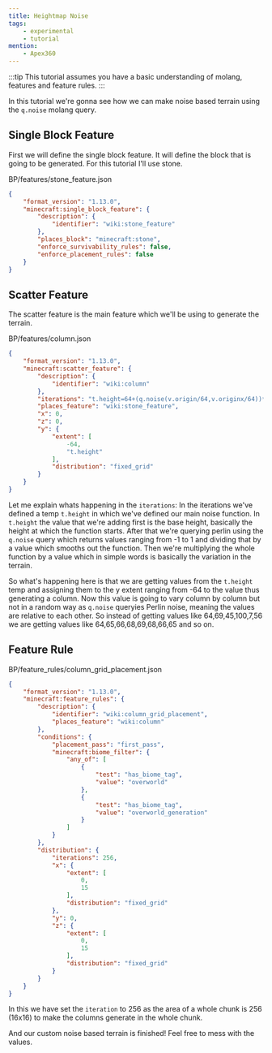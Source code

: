 ```yaml
---
title: Heightmap Noise
tags:
    - experimental
    - tutorial
mention:
    - Apex360
---
```


:::tip
This tutorial assumes you have a basic understanding of molang, features and feature rules.
:::

In this tutorial we're gonna see how we can make noise based terrain using the `q.noise` molang query.

## Single Block Feature

First we will define the single block feature. It will define the block that is going to be generated. For this tutorial I'll use stone.

<CodeHeader>BP/features/stone_feature.json</CodeHeader>

```json
{
	"format_version": "1.13.0",
	"minecraft:single_block_feature": {
		"description": {
			"identifier": "wiki:stone_feature"
		},
		"places_block": "minecraft:stone",
		"enforce_survivability_rules": false,
		"enforce_placement_rules": false
	}
}
```

## Scatter Feature

The scatter feature is the main feature which we'll be using to generate the terrain.

<CodeHeader>BP/features/column.json</CodeHeader>

```json
{
	"format_version": "1.13.0",
	"minecraft:scatter_feature": {
		"description": {
			"identifier": "wiki:column"
		},
		"iterations": "t.height=64+(q.noise(v.origin/64,v.originx/64))*16; return t.height;",
		"places_feature": "wiki:stone_feature",
		"x": 0,
		"z": 0,
		"y": {
			"extent": [
				-64,
				"t.height"
			],
			"distribution": "fixed_grid"
		}
	}
}
```

Let me explain whats happening in the `iterations`:
  In the iterations we've defined a temp `t.height` in which we've defined our main noise function.
  In `t.height` the value that we're adding first is the base height, basically the height at which the function starts.
  After that we're querying perlin using the `q.noise` query which returns values ranging from -1 to 1 and dividing that by a value which smooths out the function.
  Then we're multiplying the whole function by a value which in simple words is basically the variation in the terrain.

So what's happening here is that we are getting values from the `t.height` temp and assigning them to the y extent ranging from -64 to the value thus generating a column. Now this value is going to vary column by column but not in a random way as `q.noise` queryies Perlin noise, meaning the values are relative to each other. So instead of getting values like 64,69,45,100,7,56 we are getting values like 64,65,66,68,69,68,66,65 and so on.

## Feature Rule

<CodeHeader>BP/feature_rules/column_grid_placement.json</CodeHeader>

```json
{
	"format_version": "1.13.0",
	"minecraft:feature_rules": {
		"description": {
			"identifier": "wiki:column_grid_placement",
			"places_feature": "wiki:column"
		},
		"conditions": {
			"placement_pass": "first_pass",
			"minecraft:biome_filter": {
				"any_of": [
					{
						"test": "has_biome_tag",
						"value": "overworld"
					},
					{
						"test": "has_biome_tag",
						"value": "overworld_generation"
					}
				]
			}
		},
		"distribution": {
			"iterations": 256,
			"x": {
				"extent": [
					0,
					15
				],
				"distribution": "fixed_grid"
			},
			"y": 0,
			"z": {
				"extent": [
					0,
					15
				],
				"distribution": "fixed_grid"
			}
		}
	}
}
```
In this we have set the `iteration` to 256 as the area of a whole chunk is 256 (16x16) to make the columns generate in the whole chunk.

And our custom noise based terrain is finished! Feel free to mess with the values.
